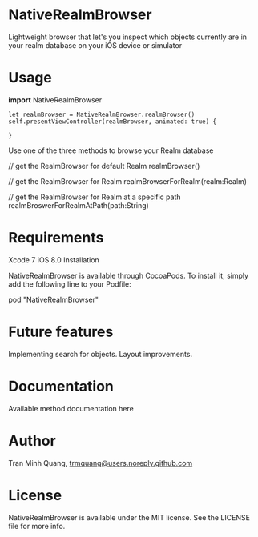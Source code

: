 # NativeRealmBrowser
Lightweight browser that let's you inspect which objects currently are in your realm database on your iOS device or simulator

# Usage

**import** NativeRealmBrowser

```
let realmBrowser = NativeRealmBrowser.realmBrowser()
self.presentViewController(realmBrowser, animated: true) { 

}
```    
    
Use one of the three methods to browse your Realm database

// get the RealmBrowser for default Realm 
realmBrowser()

// get the RealmBrowser for Realm 
realmBrowserForRealm(realm:Realm)

// get the RealmBrowser for Realm at a specific path
realmBroswerForRealmAtPath(path:String)

# Requirements

Xcode 7
iOS 8.0
Installation

NativeRealmBrowser is available through CocoaPods. To install it, simply add the following line to your Podfile:

pod "NativeRealmBrowser"

# Future features

Implementing search for objects. Layout improvements.

# Documentation

Available method documentation here

# Author

Tran Minh Quang, trmquang@users.noreply.github.com

# License

NativeRealmBrowser is available under the MIT license. See the LICENSE file for more info.
